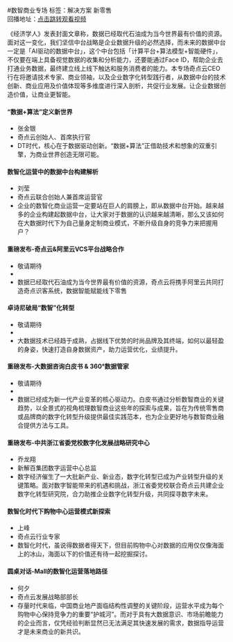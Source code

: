 #数智商业专场标签：<kbd>解决方案</kbd> <kbd>新零售</kbd><br>回播地址：[点击跳转观看视频](https://alhlsvodhls08.e.vhall.com/mp4record/数智商业专场.mp4)《经济学人》发表封面文章称，数据已经取代石油成为当今世界最有价值的资源。面对这一变化，我们坚信中台战略是企业数据升级的必然选择，而未来的数据中台一定是「AI驱动的数据中台」，这个中台包括「计算平台+算法模型+智能硬件」，不仅要在端上具备视觉数据的收集和分析能力，还要能通过Face ID，帮助企业去打通业务数据，最终建立线上线下触达和服务消费者的能力。本专场奇点云CEO行在将邀请技术专家、商业领袖，以及企业数字化转型践行者，从数据中台的技术创新、商业应用及价值体现等多维度进行深入剖析，共促行业发展。让企业数据创造价值，让商业更智能。#### “数据+算法”定义新世界* 张金银* 奇点云创始人、首席执行官*  DT时代，核心在于数据驱动创新。“数据+算法”正借助技术和想象的双重引擎，为商业世界创造无限可能。#### 数智化运营中的数据中台构建解析* 刘莹* 奇点云联合创始人兼首席运营官*  企业的数智化商业运营一定要站在巨人的肩膀上，即从数据中台开始。越来越多的企业构建起数据中台，让大家对于数据的认识越来越清晰，那么又该如何在大数据时代下为自己量身定制商业模式，不断升级自身的竞争力来把握用户？#### 重磅发布-奇点云&阿里云VCS平台战略合作* 敬请期待*  * 数据已经取代石油成为当今世界最有价值的资源，奇点云将携手阿里云共同打造奇点识客系统，数据智能赋能线下零售#### 卓诗尼破局“数智”化转型* 敬请期待*  * 大数据技术已经趋于成熟，占据线下优势的时尚品牌及其终端，如何以最轻盈的身姿，快速打造自身数据资产，助力运营优化，业绩提升。#### 重磅发布-大数据咨询白皮书 & 360°数据管家* 敬请期待*  * 数据已经成为新一代产业变革的核心驱动力。白皮书通过分析数智商业的关键趋势，以全景式的视角梳理数智商业这些年的探索与成果，旨在为传统零售商或品牌商的数字化转型升级提供最佳实践范本，也为企业更好地与数智商业融合提供方法与工具。#### 重磅发布-中共浙江省委党校数字化发展战略研究中心* 乔龙翔* 新解百集团数字运营中心总监* 数字经济催生了一大批新产业、新业态，数字化转型已成为产业转型升级的关键策略。面对数字智能带来的机遇和挑战，浙江省委党校联合奇点云共建企业数字化转型研究院，合力助推企业数字化转型升级，共同探寻数字未来。#### 数智化时代下购物中心运营模式新探索* 上峰* 奇点云行业专家* 数智化时代，虽说得数据者得天下，但目前购物中心对数据的应用仅仅像海面上的冰山，海面以下的价值还有待一起挖掘探讨。#### 圆桌对话-Mall的数智化运营落地路径* 何夕* 奇点云发展战略部部长* 存量时代来临，中国商业地产面临结构性调整的关键阶段，运营水平成为每个购物中心保持竞争力的重要“护城河”。而对于具有大数据意识、市场前瞻能力的企业而言，仅凭经验判断显然已无法满足其快速发展的需求，数据指导运营才是未来商业的新共识。